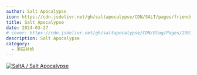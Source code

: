 ```yaml
---
author: Salt Apocalypse
icon: https://cdn.jsdelivr.net/gh/saltapocalypse/CDN/SALT/pages/friends/SaltA/icon.png
title: Salt Apocalypse
date: 2024-03-27
# cover: https://cdn.jsdelivr.net/gh/saltapocalypse/CDN/Blog/Pages/230716/Cover.png
description: Salt Apocalypse
category:
  - 家园补给
---
```


<!-- more -->

[![SaltA / Salt Apocalypse](https://cdn.jsdelivr.net/gh/saltapocalypse/CDN/SALT/pages/friends/SaltA/icon.png "salt")](https://www.salta.top)